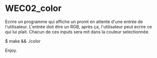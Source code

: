 # WEC02_color

Ecrire un programme qui affiche un promt en attente d'une entrée de l'utilisateur.
L'entrée doit être un RGB, après ça, l'utilisateur peut ecrire ce qui lui plait.
Chacun de ces inputs sera mit dans la couleur selectionnée.

$ make && ./color

Enjoy.

